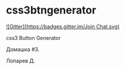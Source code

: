 css3btngenerator
================
[![Gitter](https://badges.gitter.im/Join Chat.svg)](https://gitter.im/kovaldn/css3btngenerator?utm_source=badge&utm_medium=badge&utm_campaign=pr-badge&utm_content=badge)

css3 Button Generator

Домашка #3.

Лопарев Д.
